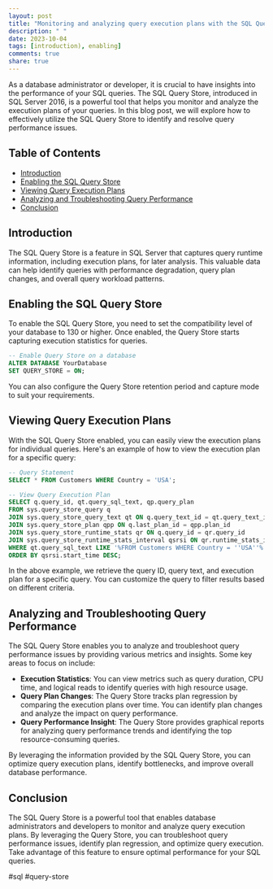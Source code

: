 ```yaml
---
layout: post
title: "Monitoring and analyzing query execution plans with the SQL Query Store"
description: " "
date: 2023-10-04
tags: [introduction), enabling]
comments: true
share: true
---
```


As a database administrator or developer, it is crucial to have insights into the performance of your SQL queries. The SQL Query Store, introduced in SQL Server 2016, is a powerful tool that helps you monitor and analyze the execution plans of your queries. In this blog post, we will explore how to effectively utilize the SQL Query Store to identify and resolve query performance issues.

## Table of Contents
- [Introduction](#introduction)
- [Enabling the SQL Query Store](#enabling-the-sql-query-store)
- [Viewing Query Execution Plans](#viewing-query-execution-plans)
- [Analyzing and Troubleshooting Query Performance](#analyzing-and-troubleshooting-query-performance)
- [Conclusion](#conclusion)

## Introduction

The SQL Query Store is a feature in SQL Server that captures query runtime information, including execution plans, for later analysis. This valuable data can help identify queries with performance degradation, query plan changes, and overall query workload patterns.

## Enabling the SQL Query Store

To enable the SQL Query Store, you need to set the compatibility level of your database to 130 or higher. Once enabled, the Query Store starts capturing execution statistics for queries.

```sql
-- Enable Query Store on a database
ALTER DATABASE YourDatabase
SET QUERY_STORE = ON;
```

You can also configure the Query Store retention period and capture mode to suit your requirements.

## Viewing Query Execution Plans

With the SQL Query Store enabled, you can easily view the execution plans for individual queries. Here's an example of how to view the execution plan for a specific query:

```sql
-- Query Statement
SELECT * FROM Customers WHERE Country = 'USA';

-- View Query Execution Plan
SELECT q.query_id, qt.query_sql_text, qp.query_plan
FROM sys.query_store_query q
JOIN sys.query_store_query_text qt ON q.query_text_id = qt.query_text_id
JOIN sys.query_store_plan qpp ON q.last_plan_id = qpp.plan_id
JOIN sys.query_store_runtime_stats qr ON q.query_id = qr.query_id
JOIN sys.query_store_runtime_stats_interval qsrsi ON qr.runtime_stats_interval_id = qsrsi.runtime_stats_interval_id
WHERE qt.query_sql_text LIKE '%FROM Customers WHERE Country = ''USA''%'
ORDER BY qsrsi.start_time DESC;
```

In the above example, we retrieve the query ID, query text, and execution plan for a specific query. You can customize the query to filter results based on different criteria.

## Analyzing and Troubleshooting Query Performance

The SQL Query Store enables you to analyze and troubleshoot query performance issues by providing various metrics and insights. Some key areas to focus on include:

- **Execution Statistics**: You can view metrics such as query duration, CPU time, and logical reads to identify queries with high resource usage.
- **Query Plan Changes**: The Query Store tracks plan regression by comparing the execution plans over time. You can identify plan changes and analyze the impact on query performance.
- **Query Performance Insight**: The Query Store provides graphical reports for analyzing query performance trends and identifying the top resource-consuming queries.

By leveraging the information provided by the SQL Query Store, you can optimize query execution plans, identify bottlenecks, and improve overall database performance.

## Conclusion

The SQL Query Store is a powerful tool that enables database administrators and developers to monitor and analyze query execution plans. By leveraging the Query Store, you can troubleshoot query performance issues, identify plan regression, and optimize query execution. Take advantage of this feature to ensure optimal performance for your SQL queries.

#sql #query-store